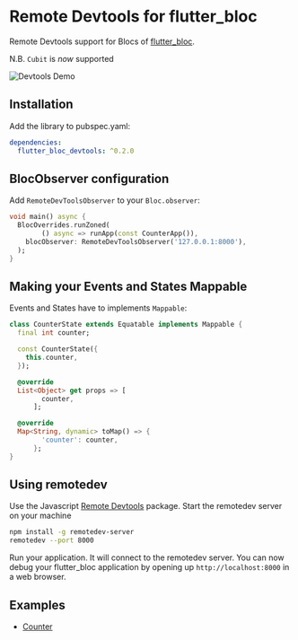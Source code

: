 # Remote Devtools for flutter_bloc

Remote Devtools support for Blocs of [flutter_bloc](https://github.com/felangel/bloc/tree/master/packages/flutter_bloc).

N.B. `Cubit` is *now* supported

![Devtools Demo](https://github.com/andrea689/flutter_bloc_devtools/raw/main/demo.gif)

## Installation

Add the library to pubspec.yaml:

```yaml
dependencies:
  flutter_bloc_devtools: ^0.2.0
```

## BlocObserver configuration

Add `RemoteDevToolsObserver` to your `Bloc.observer`:

```dart
void main() async {
  BlocOverrides.runZoned(
        () async => runApp(const CounterApp()),
    blocObserver: RemoteDevToolsObserver('127.0.0.1:8000'),
  );
}
```

## Making your Events and States Mappable

Events and States have to implements `Mappable`:

```dart
class CounterState extends Equatable implements Mappable {
  final int counter;

  const CounterState({
    this.counter,
  });

  @override
  List<Object> get props => [
        counter,
      ];

  @override
  Map<String, dynamic> toMap() => {
        'counter': counter,
      };
}
```

## Using remotedev

Use the Javascript [Remote Devtools](https://github.com/zalmoxisus/remotedev-server) package. Start the remotedev server on your machine

```bash
npm install -g remotedev-server
remotedev --port 8000
```

Run your application. It will connect to the remotedev server. You can now debug your flutter_bloc application by opening up `http://localhost:8000` in a web browser.

## Examples

- [Counter](example/counter)

